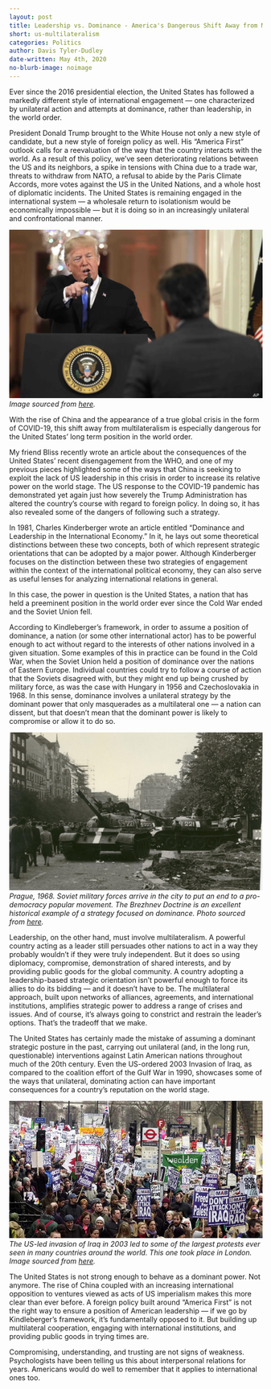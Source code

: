 ```yaml
---
layout: post
title: Leadership vs. Dominance - America's Dangerous Shift Away from Multilateralism
short: us-multilateralism
categories: Politics
author: Davis Tyler-Dudley
date-written: May 4th, 2020
no-blurb-image: noimage
---
```


Ever since the 2016 presidential election, the United States has followed a markedly different style of international engagement — one characterized by unilateral action and attempts at dominance, rather than leadership, in the world order.

President Donald Trump brought to the White House not only a new style of candidate, but a new style of foreign policy as well. His “America First” outlook calls for a reevaluation of the way that the country interacts with the world. As a result of this policy, we’ve seen deteriorating relations between the US and its neighbors, a spike in tensions with China due to a trade war, threats to withdraw from NATO, a refusal to abide by the Paris Climate Accords, more votes against the US in the United Nations, and a whole host of diplomatic incidents. The United States is remaining engaged in the international system — a wholesale return to isolationism would be economically impossible — but it is doing so in an increasingly unilateral and confrontational manner.

![Trump](/images/us-multilateralism/blurb.jpg)<br>
_Image sourced from [here](https://media.voltron.voanews.com/Drupal/01live-166/styles/sourced/s3/2019-04/6278E3B8-B42B-46C4-988A-E9F498BDFBCD.jpg?itok=FuCUPuUi)._

With the rise of China and the appearance of a true global crisis in the form of COVID-19, this shift away from multilateralism is especially dangerous for the United States’ long term position in the world order.

My friend Bliss recently wrote an article about the consequences of the United States’ recent disengagement from the WHO, and one of my previous pieces highlighted some of the ways that China is seeking to exploit the lack of US leadership in this crisis in order to increase its relative power on the world stage. The US response to the COVID-19 pandemic has demonstrated yet again just how severely the Trump Administration has altered the country’s course with regard to foreign policy. In doing so, it has also revealed some of the dangers of following such a strategy.

In 1981, Charles Kinderberger wrote an article entitled “Dominance and Leadership in the International Economy.” In it, he lays out some theoretical distinctions between these two concepts, both of which represent strategic orientations that can be adopted by a major power. Although Kinderberger focuses on the distinction between these two strategies of engagement within the context of the international political economy, they can also serve as useful lenses for analyzing international relations in general.

In this case, the power in question is the United States, a nation that has held a preeminent position in the world order ever since the Cold War ended and the Soviet Union fell.

According to Kindleberger’s framework, in order to assume a position of dominance, a nation (or some other international actor) has to be powerful enough to act without regard to the interests of other nations involved in a given situation. Some examples of this in practice can be found in the Cold War, when the Soviet Union held a position of dominance over the nations of Eastern Europe. Individual countries could try to follow a course of action that the Soviets disagreed with, but they might end up being crushed by military force, as was the case with Hungary in 1956 and Czechoslovakia in 1968. In this sense, dominance involves a unilateral strategy by the dominant power that only masquerades as a multilateral one — a nation can dissent, but that doesn’t mean that the dominant power is likely to compromise or allow it to do so.

![Prague](/images/us-multilateralism/prague.JPG)<br>
_Prague, 1968. Soviet military forces arrive in the city to put an end to a pro-democracy popular movement. The Brezhnev Doctrine is an excellent historical example of a strategy focused on dominance. Photo sourced from [here](https://www.czdjournal.com/images/theme/20180821102528_2018-067-invasion.JPG)._

Leadership, on the other hand, must involve multilateralism. A powerful country acting as a leader still persuades other nations to act in a way they probably wouldn’t if they were truly independent. But it does so using diplomacy, compromise, demonstration of shared interests, and by providing public goods for the global community. A country adopting a leadership-based strategic orientation isn’t powerful enough to force its allies to do its bidding — and it doesn’t have to be. The multilateral approach, built upon networks of alliances, agreements, and international institutions, amplifies strategic power to address a range of crises and issues. And of course, it’s always going to constrict and restrain the leader’s options. That’s the tradeoff that we make.

The United States has certainly made the mistake of assuming a dominant strategic posture in the past, carrying out unilateral (and, in the long run, questionable) interventions against Latin American nations throughout much of the 20th century. Even the US-ordered 2003 Invasion of Iraq, as compared to the coalition effort of the Gulf War in 1990, showcases some of the ways that unilateral, dominating action can have important consequences for a country’s reputation on the world stage.

![Iraq](/images/us-multilateralism/iraq.jpg)<br>
_The US-led invasion of Iraq in 2003 led to some of the largest protests ever seen in many countries around the world. This one took place in London. Image sourced from [here](https://www.mabonline.net/wp-content/uploads/2018/03/Anti-war-movement-2003.jpg)._

The United States is not strong enough to behave as a dominant power. Not anymore. The rise of China coupled with an increasing international opposition to ventures viewed as acts of US imperialism makes this more clear than ever before. A foreign policy built around “America First” is not the right way to ensure a position of American leadership — if we go by Kindleberger’s framework, it’s fundamentally opposed to it. But building up multilateral cooperation, engaging with international institutions, and providing public goods in trying times are.

Compromising, understanding, and trusting are not signs of weakness. Psychologists have been telling us this about interpersonal relations for years. Americans would do well to remember that it applies to international ones too.
